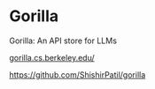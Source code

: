 # Gorilla

Gorilla: An API store for LLMs

[gorilla.cs.berkeley.edu/](gorilla.cs.berkeley.edu/)

https://github.com/ShishirPatil/gorilla
